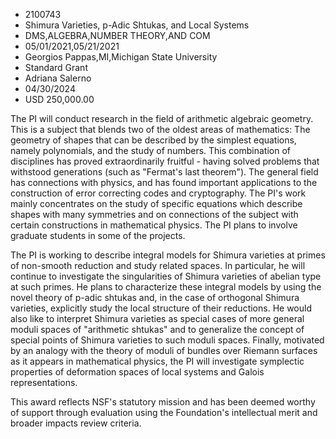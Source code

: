 
* 2100743
* Shimura Varieties, p-Adic Shtukas, and Local Systems
* DMS,ALGEBRA,NUMBER THEORY,AND COM
* 05/01/2021,05/21/2021
* Georgios Pappas,MI,Michigan State University
* Standard Grant
* Adriana Salerno
* 04/30/2024
* USD 250,000.00

The PI will conduct research in the field of arithmetic algebraic geometry. This
is a subject that blends two of the oldest areas of mathematics: The geometry of
shapes that can be described by the simplest equations, namely polynomials, and
the study of numbers. This combination of disciplines has proved extraordinarily
fruitful - having solved problems that withstood generations (such as "Fermat's
last theorem"). The general field has connections with physics, and has found
important applications to the construction of error correcting codes and
cryptography. The PI's work mainly concentrates on the study of specific
equations which describe shapes with many symmetries and on connections of the
subject with certain constructions in mathematical physics. The PI plans to
involve graduate students in some of the projects.

The PI is working to describe integral models for Shimura varieties at primes of
non-smooth reduction and study related spaces. In particular, he will continue
to investigate the singularities of Shimura varieties of abelian type at such
primes. He plans to characterize these integral models by using the novel theory
of p-adic shtukas and, in the case of orthogonal Shimura varieties, explicitly
study the local structure of their reductions. He would also like to interpret
Shimura varieties as special cases of more general moduli spaces of "arithmetic
shtukas" and to generalize the concept of special points of Shimura varieties to
such moduli spaces. Finally, motivated by an analogy with the theory of moduli
of bundles over Riemann surfaces as it appears in mathematical physics, the PI
will investigate symplectic properties of deformation spaces of local systems
and Galois representations.

This award reflects NSF's statutory mission and has been deemed worthy of
support through evaluation using the Foundation's intellectual merit and broader
impacts review criteria.
